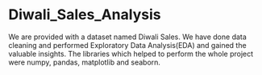 # Diwali_Sales_Analysis
We are provided with a dataset named Diwali Sales. We have done data cleaning and performed Exploratory Data Analysis(EDA) and gained the valuable insights. The libraries which helped to perform the whole project were numpy, pandas, matplotlib and seaborn.
